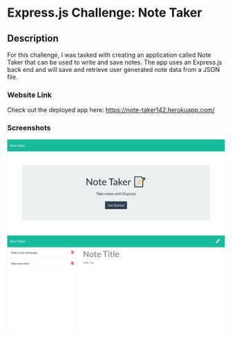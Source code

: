 # Express.js Challenge: Note Taker

## Description

For this challenge, I was tasked with creating an application called Note Taker that can be used to write and save notes.
The app uses an Express.js back end and will save and retrieve user generated note data from a JSON file.


### Website Link
Check out the deployed app here: https://note-taker142.herokuapp.com/

### Screenshots

![screenshot](https://github.com/alanaynbund/note-taker/blob/main/public/assets/images/Screenshot_01.jpg)
![screenshot](https://github.com/alanaynbund/note-taker/blob/main/public/assets/images/Screenshot_02.jpg)

